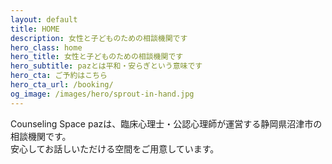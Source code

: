 ```yaml
---
layout: default
title: HOME
description: 女性と子どものための相談機関です
hero_class: home
hero_title: 女性と子どものための相談機関です
hero_subtitle: pazとは平和・安らぎという意味です
hero_cta: ご予約はこちら
hero_cta_url: /booking/
og_image: /images/hero/sprout-in-hand.jpg
---
```


Counseling Space pazは、臨床心理士・公認心理師が運営する静岡県沼津市の相談機関です。  
安心してお話しいただける空間をご用意しています。
